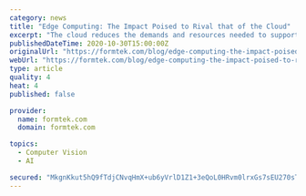 ```yaml
---
category: news
title: "Edge Computing: The Impact Poised to Rival that of the Cloud"
excerpt: "The cloud reduces the demands and resources needed to support on-premise systems, typically is competitively priced, scalable, and often provides greater availability and collaboration. The rise of Edge Computing has been more recent."
publishedDateTime: 2020-10-30T15:00:00Z
originalUrl: "https://formtek.com/blog/edge-computing-the-impact-poised-to-rival-that-of-the-cloud/"
webUrl: "https://formtek.com/blog/edge-computing-the-impact-poised-to-rival-that-of-the-cloud/"
type: article
quality: 4
heat: 4
published: false

provider:
  name: formtek.com
  domain: formtek.com

topics:
  - Computer Vision
  - AI

secured: "MkgnKkut5hQ9fTdjCNvqHmX+ub6yVrlD1Z1+3eQoL0HRvm0lrxGs7sEU270sTMGUqJVacDppetF1ML4xhZCbVWIVzHj+GlQqhUd9GEg6akCz4Ht7D1GfBwY0KfteNa0vsqqBO5pQlsSLY083SHWC5qihzdLeJgK8ptVtiAZeEaMXWiIKsin8MeZ0eAzTfT8tKpfy2Z9uybEtX0QjAEMTRUJukIxJQrj0+JYH0PZzx2CcCCqNkcozKfxOlDm9llmMgrp08nduOyoCq/jKE2pTo5RVYH9rpPj7LLMKPVlydr4xTJX5S8Z4ekXKNJEP9qhkrphJRtaO66phYpF5/e+pVg68Ee4AmXW7ndLylPh1pAc=;aLE1TUX+H9FUaz+tGi4ruA=="
---
```


